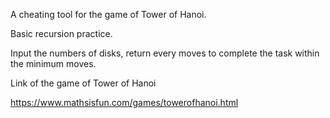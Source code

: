 A cheating tool for the game of Tower of Hanoi.

Basic recursion practice.

Input the numbers of disks, return every moves to complete the task within the minimum moves.

Link of the game of Tower of Hanoi

https://www.mathsisfun.com/games/towerofhanoi.html